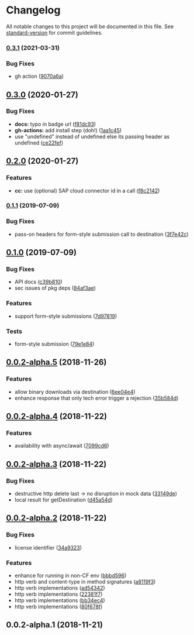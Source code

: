 # Changelog

All notable changes to this project will be documented in this file. See [standard-version](https://github.com/conventional-changelog/standard-version) for commit guidelines.

### [0.3.1](https://github.com/vobu/sap-cf-destination/compare/v0.3.0...v0.3.1) (2021-03-31)


### Bug Fixes

* gh action ([9070a6a](https://github.com/vobu/sap-cf-destination/commit/9070a6a18a141c34e0b70055aaf2ceae571399f3))

## [0.3.0](https://github.com/vobu/sap-cf-destination/compare/v0.2.0...v0.3.0) (2020-01-27)


### Bug Fixes

* **docs:** typo in badge url ([f81dc93](https://github.com/vobu/sap-cf-destination/commit/f81dc93e76b47aa648c7064f7904523d9ff5b304))
* **gh-actions:** add install step (doh!) ([1aa1c45](https://github.com/vobu/sap-cf-destination/commit/1aa1c45f6e7aa4de608e9602cab464d77dc7748e))
* use "undefined" instead of undefined else its passing header as undefined  ([ce22fef](https://github.com/vobu/sap-cf-destination/commit/ce22fef7f7c08e9057f1d93b787be9b15af4e5f7))

## [0.2.0](https://github.com/vobu/sap-cf-destination/compare/v0.1.1...v0.2.0) (2020-01-27)


### Features

* **cc:** use (optional) SAP cloud connector id in a call ([f8c2142](https://github.com/vobu/sap-cf-destination/commit/f8c2142bfb9229b1125743ba8793a9cf8a86073e))

### [0.1.1](https://github.com/vobu/sap-cf-destination/compare/v0.1.0...v0.1.1) (2019-07-09)


### Bug Fixes

* pass-on headers for form-style submission call to destination ([3f7e42c](https://github.com/vobu/sap-cf-destination/commit/3f7e42c))



## [0.1.0](https://github.com/vobu/sap-cf-destination/compare/v0.0.2-alpha.5...v0.1.0) (2019-07-09)


### Bug Fixes

* API docs ([c39b810](https://github.com/vobu/sap-cf-destination/commit/c39b810))
* sec issues of pkg deps ([84af3ae](https://github.com/vobu/sap-cf-destination/commit/84af3ae))


### Features

* support form-style submissions ([7d97819](https://github.com/vobu/sap-cf-destination/commit/7d97819))


### Tests

* form-style submission ([79e1e84](https://github.com/vobu/sap-cf-destination/commit/79e1e84))



## [0.0.2-alpha.5](https://github.com/vobu/sap-cf-destination/compare/0.0.2-alpha.4...v0.0.2-alpha.5) (2018-11-26)


### Features

* allow binary downloads via destination ([6ee04e4](https://github.com/vobu/sap-cf-destination/commit/6ee04e4))
* enhance response that only tech error trigger a rejection ([35b584d](https://github.com/vobu/sap-cf-destination/commit/35b584d))



## [0.0.2-alpha.4](https://github.com/vobu/sap-cf-destination/compare/v0.0.2-alpha.3...v0.0.2-alpha.4) (2018-11-22)


### Features

* availability with async/await ([7099cd6](https://github.com/vobu/sap-cf-destination/commit/7099cd6))



## [0.0.2-alpha.3](https://github.com/vobu/sap-cf-destination/compare/0.0.2-alpha.2...v0.0.2-alpha.3) (2018-11-22)


### Bug Fixes

* destructive http delete last -> no disruption in mock data ([33149de](https://github.com/vobu/sap-cf-destination/commit/33149de))
* local result for getDestination ([d45a54d](https://github.com/vobu/sap-cf-destination/commit/d45a54d))



## [0.0.2-alpha.2](https://github.com/vobu/sap-cf-destination/compare/v0.0.2-alpha.1...v0.0.2-alpha.2) (2018-11-22)


### Bug Fixes

* license identifier ([34a9323](https://github.com/vobu/sap-cf-destination/commit/34a9323))


### Features

* enhance for running in non-CF env ([bbbd596](https://github.com/vobu/sap-cf-destination/commit/bbbd596))
* http verb and content-type in method signatures ([a8119f3](https://github.com/vobu/sap-cf-destination/commit/a8119f3))
* http verb implementations ([ad54342](https://github.com/vobu/sap-cf-destination/commit/ad54342))
* http verb implementations ([22381f7](https://github.com/vobu/sap-cf-destination/commit/22381f7))
* http verb implementations ([bb34ec4](https://github.com/vobu/sap-cf-destination/commit/bb34ec4))
* http verb implementations ([80f678f](https://github.com/vobu/sap-cf-destination/commit/80f678f))



## 0.0.2-alpha.1 (2018-11-21)
